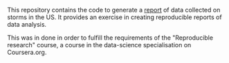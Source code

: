 This repository contains the code to generate a [report](http://leej3.github.io/dss_weather_data_analysis) of data collected on storms in the US. It provides an exercise in creating reproducible reports of data analysis.

This was in done in order to fulfill the requirements of the "Reproducible research" course, a course in the data-science specialisation on Coursera.org.
